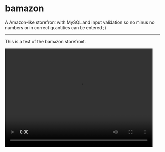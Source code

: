 # bamazon
 A Amazon-like storefront with MySQL and input validation
so no minus no numbers or in correct quantities can be entered ;)

---

This is a test of the bamazon storefront.

<video width="480" height="320" controls="controls">
  <source src="TestVideoFile.mp4" type="video/mp4">
</video>